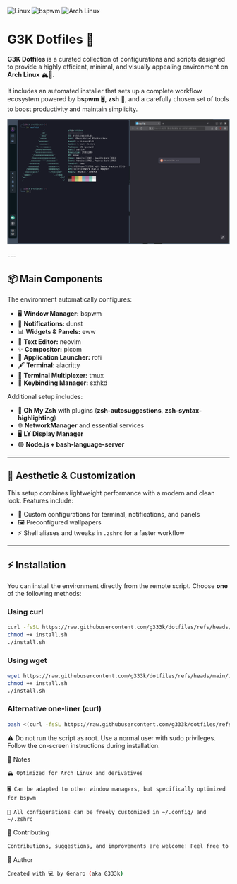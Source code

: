 ![Linux](https://img.shields.io/badge/Linux-FCC624?style=for-the-badge&logo=linux&logoColor=black)
![bspwm](https://img.shields.io/badge/bspwm-1e1e2e?style=for-the-badge&logo=bspwm&logoColor=white)
![Arch Linux](https://img.shields.io/badge/Arch%20Linux-1793D1?style=for-the-badge&logo=arch-linux&logoColor=white)
# G3K Dotfiles 🚀

**G3K Dotfiles** is a curated collection of configurations and scripts designed to provide a highly efficient, minimal, and visually appealing environment on **Arch Linux** 🏔️🐧.

It includes an automated installer that sets up a complete workflow ecosystem powered by **bspwm** 🖥️, **zsh** 🐚, and a carefully chosen set of tools to boost productivity and maintain simplicity.
<p align="center">
  <img src="cap1.png" alt="Captura"/>
</p>
---


## 📦 Main Components

The environment automatically configures:

- 🖥️ **Window Manager:** bspwm  
- 🔔 **Notifications:** dunst  
- 📊 **Widgets & Panels:** eww  
- 📝 **Text Editor:** neovim  
- ✨ **Compositor:** picom  
- 🚀 **Application Launcher:** rofi  
- 🖋️ **Terminal:** alacritty  
- 🔀 **Terminal Multiplexer:** tmux  
- 🎹 **Keybinding Manager:** sxhkd  

Additional setup includes:

- 🐚 **Oh My Zsh** with plugins (**zsh-autosuggestions**, **zsh-syntax-highlighting**)  
- 🌐 **NetworkManager** and essential services  
- 🖥️ **LY Display Manager**  
- 🟢 **Node.js + bash-language-server**

---

## 🎨 Aesthetic & Customization

This setup combines lightweight performance with a modern and clean look. Features include:

- 🎨 Custom configurations for terminal, notifications, and panels  
- 🖼️ Preconfigured wallpapers  
- ⚡ Shell aliases and tweaks in `.zshrc` for a faster workflow  

---

## ⚡ Installation

You can install the environment directly from the remote script. Choose **one** of the following methods:

### Using curl

```bash
curl -fsSL https://raw.githubusercontent.com/g333k/dotfiles/refs/heads/main/install.sh -o install.sh
chmod +x install.sh
./install.sh
```

### Using wget
```bash
wget https://raw.githubusercontent.com/g333k/dotfiles/refs/heads/main/install.sh -O install.sh
chmod +x install.sh
./install.sh
```

### Alternative one-liner (curl)
```bash
bash <(curl -fsSL https://raw.githubusercontent.com/g333k/dotfiles/refs/heads/main/install.sh)
```


⚠️ Do not run the script as root. Use a normal user with sudo privileges.
Follow the on-screen instructions during installation.

📌 Notes

    🏔️ Optimized for Arch Linux and derivatives

    🖥️ Can be adapted to other window managers, but specifically optimized for bspwm

    🔧 All configurations can be freely customized in ~/.config/ and ~/.zshrc

🤝 Contributing
```bash
Contributions, suggestions, and improvements are welcome! Feel free to open an issue or a pull request.
```

👤 Author
```bash
Created with 💻 by Genaro (aka G333k)
```
